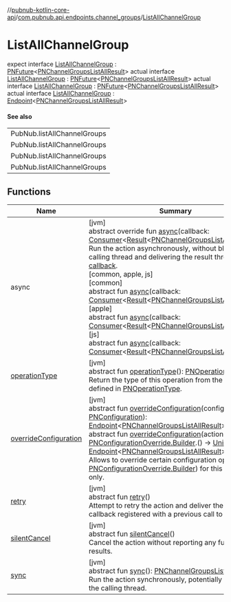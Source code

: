 //[pubnub-kotlin-core-api](../../../index.md)/[com.pubnub.api.endpoints.channel_groups](../index.md)/[ListAllChannelGroup](index.md)

# ListAllChannelGroup

expect interface [ListAllChannelGroup](index.md) : [PNFuture](../../com.pubnub.kmp/-p-n-future/index.md)&lt;[PNChannelGroupsListAllResult](../../com.pubnub.api.models.consumer.channel_group/-p-n-channel-groups-list-all-result/index.md)&gt; actual interface [ListAllChannelGroup](index.md) : [PNFuture](../../com.pubnub.kmp/-p-n-future/index.md)&lt;[PNChannelGroupsListAllResult](../../com.pubnub.api.models.consumer.channel_group/-p-n-channel-groups-list-all-result/index.md)&gt; actual interface [ListAllChannelGroup](index.md) : [PNFuture](../../com.pubnub.kmp/-p-n-future/index.md)&lt;[PNChannelGroupsListAllResult](../../com.pubnub.api.models.consumer.channel_group/-p-n-channel-groups-list-all-result/index.md)&gt; actual interface [ListAllChannelGroup](index.md) : [Endpoint](../../com.pubnub.api/-endpoint/index.md)&lt;[PNChannelGroupsListAllResult](../../../../../pubnub-kotlin/pubnub-kotlin-core-api/pubnub-kotlin-core-api/com.pubnub.api.models.consumer.channel_group/-p-n-channel-groups-list-all-result/index.md)&gt; 

#### See also

| |
|---|
| PubNub.listAllChannelGroups |
| PubNub.listAllChannelGroups |
| PubNub.listAllChannelGroups |
| PubNub.listAllChannelGroups |

## Functions

| Name | Summary |
|---|---|
| async | [jvm]<br>abstract override fun [async](index.md#850497087%2FFunctions%2F1141030505)(callback: [Consumer](../../com.pubnub.api.v2.callbacks/-consumer/index.md)&lt;[Result](../../../../../pubnub-kotlin/pubnub-kotlin-core-api/pubnub-kotlin-core-api/com.pubnub.api.v2.callbacks/-result/index.md)&lt;[PNChannelGroupsListAllResult](../../../../../pubnub-kotlin/pubnub-kotlin-core-api/pubnub-kotlin-core-api/com.pubnub.api.models.consumer.channel_group/-p-n-channel-groups-list-all-result/index.md)&gt;&gt;)<br>Run the action asynchronously, without blocking the calling thread and delivering the result through the [callback](index.md#850497087%2FFunctions%2F1141030505).<br>[common, apple, js]<br>[common]<br>abstract fun [async](index.md#-1496928973%2FFunctions%2F1196661149)(callback: [Consumer](../../com.pubnub.api.v2.callbacks/-consumer/index.md)&lt;[Result](../../com.pubnub.api.v2.callbacks/-result/index.md)&lt;[PNChannelGroupsListAllResult](../../com.pubnub.api.models.consumer.channel_group/-p-n-channel-groups-list-all-result/index.md)&gt;&gt;)<br>[apple]<br>abstract fun [async](index.md#-1496928973%2FFunctions%2F1581906243)(callback: [Consumer](../../com.pubnub.api.v2.callbacks/-consumer/index.md)&lt;[Result](../../com.pubnub.api.v2.callbacks/-result/index.md)&lt;[PNChannelGroupsListAllResult](../../com.pubnub.api.models.consumer.channel_group/-p-n-channel-groups-list-all-result/index.md)&gt;&gt;)<br>[js]<br>abstract fun [async](index.md#-1496928973%2FFunctions%2F1336103183)(callback: [Consumer](../../com.pubnub.api.v2.callbacks/-consumer/index.md)&lt;[Result](../../com.pubnub.api.v2.callbacks/-result/index.md)&lt;[PNChannelGroupsListAllResult](../../com.pubnub.api.models.consumer.channel_group/-p-n-channel-groups-list-all-result/index.md)&gt;&gt;) |
| [operationType](../../com.pubnub.api.endpoints.pubsub/-signal/index.md#1414065386%2FFunctions%2F1141030505) | [jvm]<br>abstract fun [operationType](../../com.pubnub.api.endpoints.pubsub/-signal/index.md#1414065386%2FFunctions%2F1141030505)(): [PNOperationType](../../../../../pubnub-kotlin/pubnub-kotlin-core-api/pubnub-kotlin-core-api/com.pubnub.api.enums/-p-n-operation-type/index.md)<br>Return the type of this operation from the values defined in [PNOperationType](../../../../../pubnub-kotlin/pubnub-kotlin-core-api/pubnub-kotlin-core-api/com.pubnub.api.enums/-p-n-operation-type/index.md). |
| [overrideConfiguration](../../com.pubnub.api/-endpoint/override-configuration.md) | [jvm]<br>abstract fun [overrideConfiguration](../../com.pubnub.api/-endpoint/override-configuration.md)(configuration: [PNConfiguration](../../com.pubnub.api.v2/-p-n-configuration/index.md)): [Endpoint](../../com.pubnub.api/-endpoint/index.md)&lt;[PNChannelGroupsListAllResult](../../../../../pubnub-kotlin/pubnub-kotlin-core-api/pubnub-kotlin-core-api/com.pubnub.api.models.consumer.channel_group/-p-n-channel-groups-list-all-result/index.md)&gt;<br>abstract fun [overrideConfiguration](../../com.pubnub.api/-endpoint/override-configuration.md)(action: [PNConfigurationOverride.Builder](../../com.pubnub.api.v2/-p-n-configuration-override/-builder/index.md).() -&gt; [Unit](https://kotlinlang.org/api/latest/jvm/stdlib/kotlin-stdlib/kotlin/-unit/index.html)): [Endpoint](../../com.pubnub.api/-endpoint/index.md)&lt;[PNChannelGroupsListAllResult](../../../../../pubnub-kotlin/pubnub-kotlin-core-api/pubnub-kotlin-core-api/com.pubnub.api.models.consumer.channel_group/-p-n-channel-groups-list-all-result/index.md)&gt;<br>Allows to override certain configuration options (see [PNConfigurationOverride.Builder](../../com.pubnub.api.v2/-p-n-configuration-override/-builder/index.md)) for this request only. |
| [retry](../../com.pubnub.api.endpoints.pubsub/-signal/index.md#2020801116%2FFunctions%2F1141030505) | [jvm]<br>abstract fun [retry](../../com.pubnub.api.endpoints.pubsub/-signal/index.md#2020801116%2FFunctions%2F1141030505)()<br>Attempt to retry the action and deliver the result to a callback registered with a previous call to [async](../../com.pubnub.api/-endpoint/index.md#149557464%2FFunctions%2F1141030505). |
| [silentCancel](../../com.pubnub.api.endpoints.pubsub/-signal/index.md#-675955969%2FFunctions%2F1141030505) | [jvm]<br>abstract fun [silentCancel](../../com.pubnub.api.endpoints.pubsub/-signal/index.md#-675955969%2FFunctions%2F1141030505)()<br>Cancel the action without reporting any further results. |
| [sync](../../com.pubnub.api.endpoints.pubsub/-signal/index.md#40193115%2FFunctions%2F1141030505) | [jvm]<br>abstract fun [sync](../../com.pubnub.api.endpoints.pubsub/-signal/index.md#40193115%2FFunctions%2F1141030505)(): [PNChannelGroupsListAllResult](../../../../../pubnub-kotlin/pubnub-kotlin-core-api/pubnub-kotlin-core-api/com.pubnub.api.models.consumer.channel_group/-p-n-channel-groups-list-all-result/index.md)<br>Run the action synchronously, potentially blocking the calling thread. |
